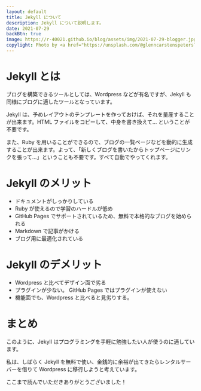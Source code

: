 ```yaml
---
layout: default
title: Jekyll について
description: Jekyll について説明します。
date: 2021-07-29
backBtn: true
image: https://r-40021.github.io/blog/assets/img/2021-07-29-blogger.jpg
copylight: Photo by <a href="https://unsplash.com/@glenncarstenspeters?utm_source=unsplash&utm_medium=referral&utm_content=creditCopyText" rel="noopener noreferrer">Glenn Carstens-Peters</a> on <a href="https://unsplash.com/?utm_source=unsplash&utm_medium=referral&utm_content=creditCopyText" rel="noopener noreferrer">Unsplash</a>
---
```


# Jekyll とは
ブログを構築できるツールとしては、Wordpress などが有名ですが、Jekyll も同様にブログに適したツールとなっています。

Jekyll は、予めレイアウトのテンプレートを作っておけば、それを量産することが出来ます。HTML ファイルをコピーして、中身を書き換えて... ということが不要です。

また、Ruby を用いることができるので、ブログの一覧ページなどを動的に生成することが出来ます。よって、「新しくブログを書いたからトップページにリンクを張って...」ということも不要です。すべて自動でやってくれます。

# Jekyll のメリット
- ドキュメントがしっかりしている
- Ruby が使えるので学習のハードルが低め
- GitHub Pages でサポートされているため、無料で本格的なブログを始められる
- Markdown で記事がかける
- ブログ用に最適化されている

# Jekyll のデメリット
- Wordpress と比べてデザイン面で劣る
- プラグインが少ない。
GitHub Pages ではプラグインが使えない
- 機能面でも、Wordpress と比べると見劣りする。

# まとめ
このように、Jekyll はプログラミングを手軽に勉強したい人が使うのに適しています。

私は、しばらく Jekyll を無料で使い、金銭的に余裕が出てきたらレンタルサーバーを借りて Wordpress に移行しようと考えています。

ここまで読んでいただきありがとうございました！

<br><br>
 
